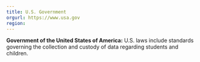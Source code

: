 ```yaml
---
title: U.S. Government
orgurl: https://www.usa.gov
region:
---
```

**Government of the United States of America:** U.S. laws include standards governing the collection and custody of data regarding students and children.